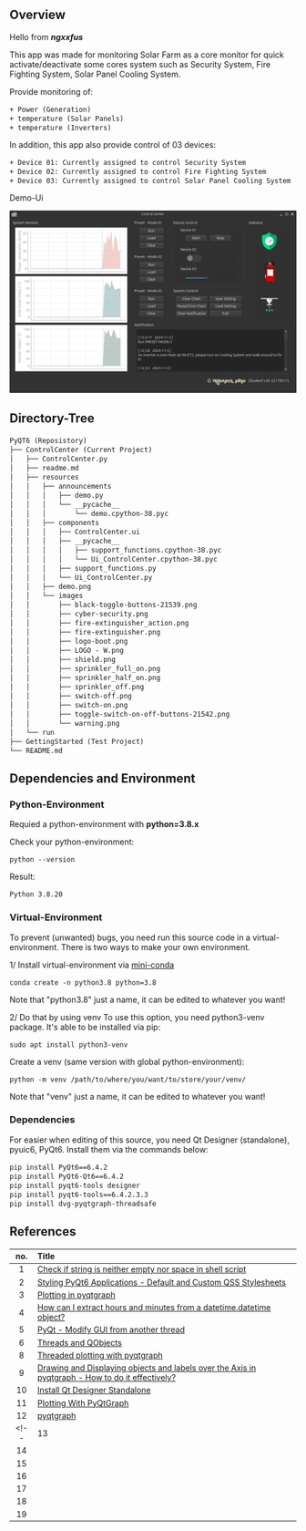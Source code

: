 ## Overview
Hello from ***ngxxfus***

This app was made for monitoring Solar Farm as a core monitor for quick activate/deactivate some cores system such as Security System, Fire Fighting System, Solar Panel Cooling System. 

Provide monitoring of:

    + Power (Generation)
    + temperature (Solar Panels)
    + temperature (Inverters)

In addition, this app also provide control of 03 devices:

    + Device 01: Currently assigned to control Security System
    + Device 02: Currently assigned to control Fire Fighting System
    + Device 03: Currently assigned to control Solar Panel Cooling System

Demo-Ui

![alt text](https://github.com/ngxx-fus/PyQt6/blob/main/ControlCenter/resources/demo.png?raw=true)

## Directory-Tree
```
PyQT6 (Reposistory)
├── ControlCenter (Current Project)
│   ├── ControlCenter.py
│   ├── readme.md
│   ├── resources
│   │   ├── announcements
│   │   │   ├── demo.py
│   │   │   └── __pycache__
│   │   │       └── demo.cpython-38.pyc
│   │   ├── components
│   │   │   ├── ControlCenter.ui
│   │   │   ├── __pycache__
│   │   │   │   ├── support_functions.cpython-38.pyc
│   │   │   │   └── Ui_ControlCenter.cpython-38.pyc
│   │   │   ├── support_functions.py
│   │   │   └── Ui_ControlCenter.py
│   │   ├── demo.png
│   │   └── images
│   │       ├── black-toggle-buttons-21539.png
│   │       ├── cyber-security.png
│   │       ├── fire-extinguisher_action.png
│   │       ├── fire-extinguisher.png
│   │       ├── logo-boot.png
│   │       ├── LOGO - W.png
│   │       ├── shield.png
│   │       ├── sprinkler_full_on.png
│   │       ├── sprinkler_half_on.png
│   │       ├── sprinkler_off.png
│   │       ├── switch-off.png
│   │       ├── switch-on.png
│   │       ├── toggle-switch-on-off-buttons-21542.png
│   │       └── warning.png
│   └── run
├── GettingStarted (Test Project)
└── README.md
```
## Dependencies and Environment

### Python-Environment
Requied a python-environment with **python=3.8.x**

Check your python-environment:

    python --version

Result:

    Python 3.8.20

### Virtual-Environment
To prevent (unwanted) bugs, you need run this source code in a virtual-environment. There is two ways to make your own environment.

1/ Install virtual-environment via [mini-conda](https://docs.anaconda.com/miniconda/)

    conda create -n python3.8 python=3.8
Note that "python3.8" just a name, it can be edited to whatever you want!


2/ Do that by using venv
To use this option, you need python3-venv package. It's able to be installed via pip:

    sudo apt install python3-venv

Create a venv (same version with global python-environment):

    python -m venv /path/to/where/you/want/to/store/your/venv/

Note that "venv" just a name, it can be edited to whatever you want!

### Dependencies
For easier when editing of this source, you need Qt Designer (standalone), pyuic6, PyQt6. Install them via the commands below:

    pip install PyQt6==6.4.2
    pip install PyQt6-Qt6==6.4.2
    pip install pyqt6-tools designer
    pip install pyqt6-tools==6.4.2.3.3
    pip install dvg-pyqtgraph-threadsafe


## References
| no. | Title  |
|:--:|:---|
| 1  | [Check if string is neither empty nor space in shell script](https://stackoverflow.com/questions/13509508/check-if-string-is-neither-empty-nor-space-in-shell-script)  |
| 2  | [Styling PyQt6 Applications - Default and Custom QSS Stylesheets](https://stackabuse.com/styling-pyqt6-applications-default-and-custom-qss-stylesheets/)  |
| 3  | [Plotting in pyqtgraph](https://pyqtgraph.readthedocs.io/en/latest/getting_started/plotting.html)  |
| 4  | [How can I extract hours and minutes from a datetime.datetime object?](https://stackoverflow.com/questions/25754405/how-can-i-extract-hours-and-minutes-from-a-datetime-datetime-object/25754481#25754481)  |
| 5  | [PyQt - Modify GUI from another thread](https://stackoverflow.com/questions/13420931/pyqt-modify-gui-from-another-thread)  |
| 6  | [Threads and QObjects](https://doc.qt.io/archives/qt-4.8/threads-qobject.html)  |
| 8  | [Threaded plotting with pyqtgraph](https://forum.qt.io/topic/125673/threaded-plotting-with-pyqtgraph)  |
| 9  | [Drawing and Displaying objects and labels over the Axis in pyqtgraph - How to do it effectively?](https://stackoverflow.com/questions/52410731/drawing-and-displaying-objects-and-labels-over-the-axis-in-pyqtgraph-how-to-do)  |
| 10  | [Install Qt Designer Standalone](https://www.pythonguis.com/installation/install-qt-designer-standalone/)  |
| 11 | [Plotting With PyQtGraph](https://www.pythonguis.com/tutorials/plotting-pyqtgraph/)  |
| 12  | [pyqtgraph](https://github.com/pyqtgraph/pyqtgraph)  |
<!-- | 13  | []()  |
| 14  | []()  |
| 15  | []()  |
| 16  | []()  |
| 17  | []()  |
| 18  | []()  |
| 19  | []()  | -->